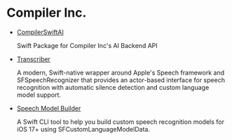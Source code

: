 # Compiler Inc.

- [CompilerSwiftAI](https://github.com/Compiler-Inc/CompilerSwiftAI)

  Swift Package for Compiler Inc's AI Backend API
  
- [Transcriber](https://github.com/Compiler-Inc/Transcriber)

  A modern, Swift-native wrapper around Apple's Speech framework and SFSpeechRecognizer that provides an actor-based interface for speech recognition with automatic silence detection and custom language model support.

- [Speech Model Builder](https://github.com/Compiler-Inc/SpeechModelBuilder)

  A Swift CLI tool to help you build custom speech recognition models for iOS 17+ using SFCustomLanguageModelData.

